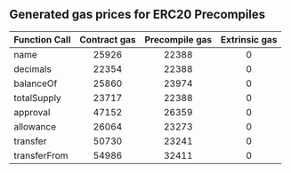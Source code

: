 ## Generated gas prices for ERC20 Precompiles

| Function Call | Contract gas | Precompile gas | Extrinsic gas |
|:--------------|:------------:|:--------------:|:-------------:|
| name          |    25926     |     22388      |       0       |
| decimals      |    22354     |     22388      |       0       |
| balanceOf     |    25860     |     23974      |       0       |
| totalSupply   |    23717     |     22388      |       0       |
| approval      |    47152     |     26359      |       0       |
| allowance     |    26064     |     23273      |       0       |
| transfer      |    50730     |     23241      |       0       |
| transferFrom  |    54986     |     32411      |       0       |
